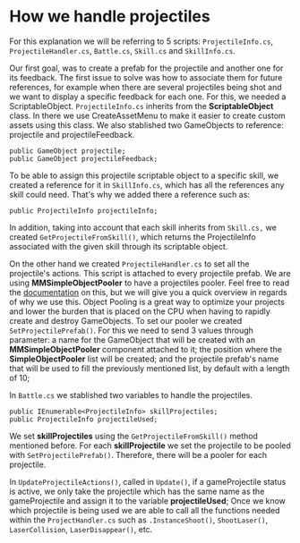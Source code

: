 # How we handle projectiles

For this explanation we will be referring to 5 scripts: `ProjectileInfo.cs`, `ProjectileHandler.cs`, `Battle.cs`, `Skill.cs` and `SkillInfo.cs`.

Our first goal, was to create a prefab for the projectile and another one for its feedback. The first issue to solve was how to associate them for future references, for example when there are several projectiles being shot and we want to display a specific feedback for each one. For this, we needed a ScriptableObject. `ProjectileInfo.cs` inherits from the **ScriptableObject** class. In there we use CreateAssetMenu to make it easier to create custom assets using this class. We also stablished two GameObjects to reference: projectile and projectileFeedback.

```
public GameObject projectile;
public GameObject projectileFeedback;
```

To be able to assign this projectile scriptable object to a specific skill, we created a reference for it in `SkillInfo.cs`, which has all the references any skill could need. That's why we added there a reference such as:

```
public ProjectileInfo projectileInfo;
```

In addition, taking into account that each skill inherits from `Skill.cs,` we created `GetProjectileFromSkill()`, which returns the ProjectileInfo associated with the given skill through its scriptable object.

On the other hand we created `ProjectileHandler.cs` to set all the projectile's actions. This script is attached to every projectile prefab. We are using **MMSimpleObjectPooler** to have a projectiles pooler. Feel free to read the [documentation](https://corgi-engine-docs.moremountains.com/API/class_more_mountains_1_1_tools_1_1_m_m_simple_object_pooler.html) on this, but we will give you a quick overview in regards of why we use this. Object Pooling is a great way to optimize your projects and lower the burden that is placed on the CPU when having to rapidly create and destroy GameObjects. To set our pooler we created `SetProjectilePrefab()`. For this we need to send 3 values through parameter: a name for the GameObject that will be created with an **MMSimpleObjectPooler** component attached to it; the position where the **SimpleObjectPooler** list will be created; and the projectile prefab's name that will be used to fill the previously mentioned list, by default with a length of 10;

In `Battle.cs` we stablished two variables to handle the projectiles.

```
public IEnumerable<ProjectileInfo> skillProjectiles;
public ProjectileInfo projectileUsed;
```

We set **skillProjectiles** using the `GetProjectileFromSkill()` method mentioned before. For each **skillProjectile** we set the projectile to be pooled with `SetProjectilePrefab()`. Therefore, there will be a pooler for each projectile.

In `UpdateProjectileActions()`, called in `Update()`, if a gameProjectile status is active, we only take the projectile which has the same name as the gameProjectile and assign it to the variable **projectileUsed**; Once we know which projectile is being used we are able to call all the functions needed within the `ProjectHandler.cs` such as `.InstanceShoot()`, `ShootLaser()`, `LaserCollision`, `LaserDisappear()`, etc.
